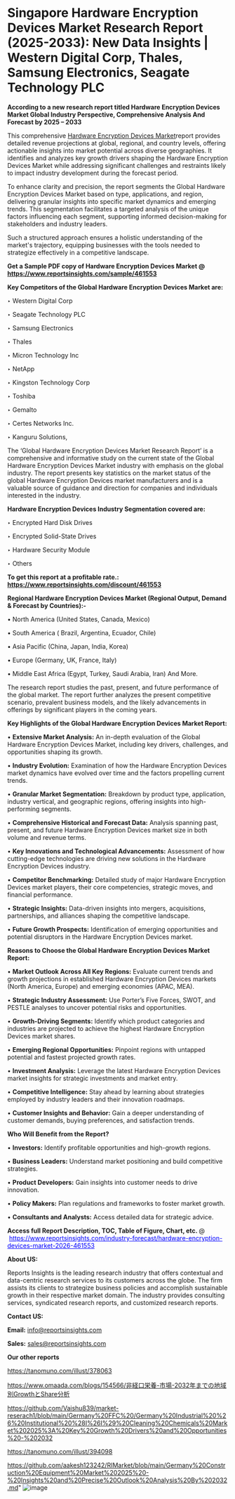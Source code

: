 # Singapore Hardware Encryption Devices Market Research Report (2025-2033): New Data Insights | Western Digital Corp, Thales, Samsung Electronics, Seagate Technology PLC

<strong>According to a new research report titled Hardware Encryption Devices Market Global Industry Perspective, Comprehensive Analysis And Forecast by 2025 – 2033</strong>

This comprehensive <a href=https://www.reportsinsights.com/sample/461553>Hardware Encryption Devices Market</a>report provides detailed revenue projections at global, regional, and country levels, offering actionable insights into market potential across diverse geographies. It identifies and analyzes key growth drivers shaping the Hardware Encryption Devices Market while addressing significant challenges and restraints likely to impact industry development during the forecast period.

To enhance clarity and precision, the report segments the Global Hardware Encryption Devices Market based on type, applications, and region, delivering granular insights into specific market dynamics and emerging trends. This segmentation facilitates a targeted analysis of the unique factors influencing each segment, supporting informed decision-making for stakeholders and industry leaders.

Such a structured approach ensures a holistic understanding of the market's trajectory, equipping businesses with the tools needed to strategize effectively in a competitive landscape.

<strong>Get a Sample PDF copy of Hardware Encryption Devices Market </strong><strong>@<a href=https://www.reportsinsights.com/sample/461553 style=color:#0000ff;> https://www.reportsinsights.com/sample/461553</a></strong></font>

<strong>Key Competitors of the Global Hardware Encryption Devices Market are:</strong>

‣ Western Digital Corp

‣ Seagate Technology PLC

‣ Samsung Electronics

‣ Thales

‣ Micron Technology Inc

‣ NetApp

‣ Kingston Technology Corp

‣ Toshiba

‣ Gemalto

‣ Certes Networks Inc.

‣ Kanguru Solutions,

The ‘Global Hardware Encryption Devices Market Research Report’ is a comprehensive and informative study on the current state of the Global Hardware Encryption Devices Market industry with emphasis on the global industry. The report presents key statistics on the market status of the global Hardware Encryption Devices market manufacturers and is a valuable source of guidance and direction for companies and individuals interested in the industry.

<strong>Hardware Encryption Devices Industry Segmentation covered are:</strong>

‣ Encrypted Hard Disk Drives

‣ Encrypted Solid-State Drives

‣ Hardware Security Module

‣ Others

<strong>To get this report at a profitable rate.: <a href=https://www.reportsinsights.com/discount/461553 style=color:#0000ff;>https://www.reportsinsights.com/discount/461553</a></strong></font>

<strong>Regional Hardware Encryption Devices Market (Regional Output, Demand &amp; Forecast by Countries):-</strong>

• North America (United States, Canada, Mexico)

• South America ( Brazil, Argentina, Ecuador, Chile)

• Asia Pacific (China, Japan, India, Korea)

• Europe (Germany, UK, France, Italy)

• Middle East Africa (Egypt, Turkey, Saudi Arabia, Iran) And More.

The research report studies the past, present, and future performance of the global market. The report further analyzes the present competitive scenario, prevalent business models, and the likely advancements in offerings by significant players in the coming years.

<strong>Key Highlights of the Global Hardware Encryption Devices Market Report:</strong>

• <strong>Extensive Market Analysis:</strong> An in-depth evaluation of the Global Hardware Encryption Devices Market, including key drivers, challenges, and opportunities shaping its growth.

• <strong>Industry Evolution:</strong> Examination of how the Hardware Encryption Devices market dynamics have evolved over time and the factors propelling current trends.

• <strong>Granular Market Segmentation:</strong> Breakdown by product type, application, industry vertical, and geographic regions, offering insights into high-performing segments.

• <strong>Comprehensive Historical and Forecast Data:</strong> Analysis spanning past, present, and future Hardware Encryption Devices market size in both volume and revenue terms.

• <strong>Key Innovations and Technological Advancements:</strong> Assessment of how cutting-edge technologies are driving new solutions in the Hardware Encryption Devices industry.

• <strong>Competitor Benchmarking:</strong> Detailed study of major Hardware Encryption Devices market players, their core competencies, strategic moves, and financial performance.

• <strong>Strategic Insights:</strong> Data-driven insights into mergers, acquisitions, partnerships, and alliances shaping the competitive landscape.

• <strong>Future Growth Prospects:</strong> Identification of emerging opportunities and potential disruptors in the Hardware Encryption Devices market.

<strong>Reasons to Choose the Global Hardware Encryption Devices Market Report:</strong>

• <strong>Market Outlook Across All Key Regions:</strong> Evaluate current trends and growth projections in established Hardware Encryption Devices markets (North America, Europe) and emerging economies (APAC, MEA).

• <strong>Strategic Industry Assessment:</strong> Use Porter’s Five Forces, SWOT, and PESTLE analyses to uncover potential risks and opportunities.

• <strong>Growth-Driving Segments:</strong> Identify which product categories and industries are projected to achieve the highest Hardware Encryption Devices market shares.

• <strong>Emerging Regional Opportunities:</strong> Pinpoint regions with untapped potential and fastest projected growth rates.

• <strong>Investment Analysis:</strong> Leverage the latest Hardware Encryption Devices market insights for strategic investments and market entry.

• <strong>Competitive Intelligence:</strong> Stay ahead by learning about strategies employed by industry leaders and their innovation roadmaps.

• <strong>Customer Insights and Behavior:</strong> Gain a deeper understanding of customer demands, buying preferences, and satisfaction trends.

<strong>Who Will Benefit from the Report?</strong>

• <strong>Investors:</strong> Identify profitable opportunities and high-growth regions.

• <strong>Business Leaders:</strong> Understand market positioning and build competitive strategies.

• <strong>Product Developers:</strong> Gain insights into customer needs to drive innovation.

• <strong>Policy Makers:</strong> Plan regulations and frameworks to foster market growth.

• <strong>Consultants and Analysts:</strong> Access detailed data for strategic advice.
</ul>
<strong>Access full Report Description, TOC, Table of Figure, Chart, etc. </strong>@  <a href=https://www.reportsinsights.com/industry-forecast/hardware-encryption-devices-market-2026-461553 style=color:#0000ff;>https://www.reportsinsights.com/industry-forecast/hardware-encryption-devices-market-2026-461553</a></font>

<strong><strong>About US</strong>:</strong>

Reports Insights is the leading research industry that offers contextual and data-centric research services to its customers across the globe. The firm assists its clients to strategize business policies and accomplish sustainable growth in their respective market domain. The industry provides consulting services, syndicated research reports, and customized research reports.

<strong>Contact US:</strong>

<p class=""""><b>Email:</b> <a href=mailto:info@reportsinsights.com>info@reportsinsights.com</a></p>
<p class=""""><b>Sales:</b> <a href=mailto:sales@reportsinsights.com>sales@reportsinsights.com</a></p>

<strong>Our other reports</strong>

<a href=https://tanomuno.com/illust/378063>https://tanomuno.com/illust/378063</a>

<a href=https://www.omaada.com/blogs/154566/非経口栄養-市場-2032年までの地域別GrowthとShare分析>https://www.omaada.com/blogs/154566/非経口栄養-市場-2032年までの地域別GrowthとShare分析</a>

<a href=https://github.com/Vaishu839/market-reserach1/blob/main/Germany%20FFC%20/Germany%20Industrial%20%26%20Institutional%20%28I%26I%29%20Cleaning%20Chemicals%20Market%202025%3A%20Key%20Growth%20Drivers%20and%20Opportunities%20-%202032>https://github.com/Vaishu839/market-reserach1/blob/main/Germany%20FFC%20/Germany%20Industrial%20%26%20Institutional%20%28I%26I%29%20Cleaning%20Chemicals%20Market%202025%3A%20Key%20Growth%20Drivers%20and%20Opportunities%20-%202032</a>

<a href=https://tanomuno.com/illust/394098>https://tanomuno.com/illust/394098</a>

<a href=https://github.com/aakesh123242/RIMarket/blob/main/Germany%20Construction%20Equipment%20Market%202025%20-%20Insights%20and%20Precise%20Outlook%20Analysis%20By%202032.md>https://github.com/aakesh123242/RIMarket/blob/main/Germany%20Construction%20Equipment%20Market%202025%20-%20Insights%20and%20Precise%20Outlook%20Analysis%20By%202032.md</a>"
![image](https://github.com/user-attachments/assets/2da4d659-cf66-48a9-8e19-965842bf995a)

